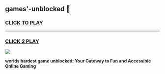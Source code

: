
## games'-unblocked 👋
<h3>
<a href="https://premium.freeplayer.one?title=games'-unblocked&ref=14F">CLICK TO PLAY</a></h3>
<hr>

<h3>
<a href="https://premium.freeplayer.one?title=games'-unblocked&ref=14F">CLICK 2 PLAY</a>
  
</h3>

<a href="https://premium.freeplayer.one?title=games'-unblocked&ref=12F/"><img src="https://clearcache.store/games.png"></a>


**worlds hardest game unblocked: Your Gateway to Fun and Accessible Online Gaming**

